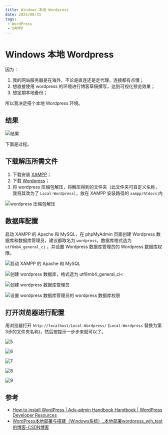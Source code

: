 ```yaml
---
title: Windows 本地 Wordpress
date: 2024/08/31
tags: 
 - WordPress
 - XAMPP
---
```


# Windows 本地 Wordpress

因为：

1. 我的网站服务器是在海外，不论是直连还是走代理，连接都有点慢；
2. 想直接使用 wordpress 的环境进行博客草稿撰写，达到可视化预览效果；
3. 想定期本地备份；

所以我决定搭个本地 Wordpress 环境。

## 结果

![结果](https://cdn.jsdelivr.net/gh/tangjan/imgBed/notes/2023/08/31/windows-local-wordpress/9.png)

下面是过程。

## 下载解压所需文件

1. 下载安装 [XAMPP](https://www.apachefriends.org/)；
2. 下载 [Wordpress](https://wordpress.org/)；
3. 将 wordpress 压缩包解压，将解压得到的文件夹（此文件夹可自定义名称，我将其改为了 `Local-Wordpress`），放在 XAMPP 安装路径的 `xampp/htdocs` 内

![wordpress 压缩包解压](https://cdn.jsdelivr.net/gh/tangjan/imgBed/notes/2023/08/31/windows-local-wordpress/1-move-wordpress-to-xampp-folder.png)

## 数据库配置

启动 XAMPP 的 Apache 和 MySQL，在 phpMyAdmin 页面创建 Wordpress 数据库和数据库管理员，建议都取名为 `wordpress`，数据库格式选为 `utf8mb4_general_ci` ，并设置 Wordpress 数据库管理员的 Wordpress 数据库权限。

![启动 XAMPP 的 Apache 和 MySQL](https://cdn.jsdelivr.net/gh/tangjan/imgBed/notes/2023/08/31/windows-local-wordpress/XMAPP.png)

![创建 wordpress 数据库，格式选为 utf8mb4_general_ci<](https://cdn.jsdelivr.net/gh/tangjan/imgBed/notes/2023/08/31/windows-local-wordpress/2-create-mysql-database.png)

![创建 wordpress 数据库管理员](https://cdn.jsdelivr.net/gh/tangjan/imgBed/notes/2023/08/31/windows-local-wordpress/3-add-mysql-user.png)

![设置 wordpress 数据库管理员的 wordpress 数据库权限](https://cdn.jsdelivr.net/gh/tangjan/imgBed/notes/2023/08/31/windows-local-wordpress/4-set-wordpres-user-privileges.png)

## 打开浏览器进行配置

用浏览器打开 `http://localhost/Local-Wordpress/` (`Local-Wordpress` 替换为第3步的文件夹名称)，然后按提示一步步来就可以了。

![5](https://cdn.jsdelivr.net/gh/tangjan/imgBed/notes/2023/08/31/windows-local-wordpress/5.png)

![6](https://cdn.jsdelivr.net/gh/tangjan/imgBed/notes/2023/08/31/windows-local-wordpress/6.png)

![7](https://cdn.jsdelivr.net/gh/tangjan/imgBed/notes/2023/08/31/windows-local-wordpress/7.png)

![8](https://cdn.jsdelivr.net/gh/tangjan/imgBed/notes/2023/08/31/windows-local-wordpress/8.png)

![9](https://cdn.jsdelivr.net/gh/tangjan/imgBed/notes/2023/08/31/windows-local-wordpress/9-result.png)

## 参考

* [How to install WordPress | Adv-admin Handbook Handbook | WordPress Developer Resources](https://developer.wordpress.org/advanced-administration/before-install/howto-install/)
* [WordPress本地部署与搭建（Windows系统）\_本地部署wordpress\_wjh\_test的博客-CSDN博客](https://blog.csdn.net/qq\_42699580/article/details/107612645)
